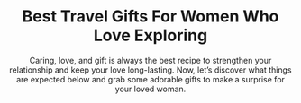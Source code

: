 ---
layout: post
title: Best Travel Gifts For Women Who Love Exploring
subtitle: Caring, love, and gift is always the best recipe to strengthen your relationship and keep your love long-lasting.  Now, let’s discover what things are expected below and grab some adorable gifts to make a surprise for your loved woman.
header-img: "img/post/2023/09/copied/medium_Travel_Gifts_For_Women_0ee9a4873c.jpg"
header-style: text
permalink: "/travel-gifts-for-women/"
catalog: true
tags:
  - Recipients 
  - Men
---    